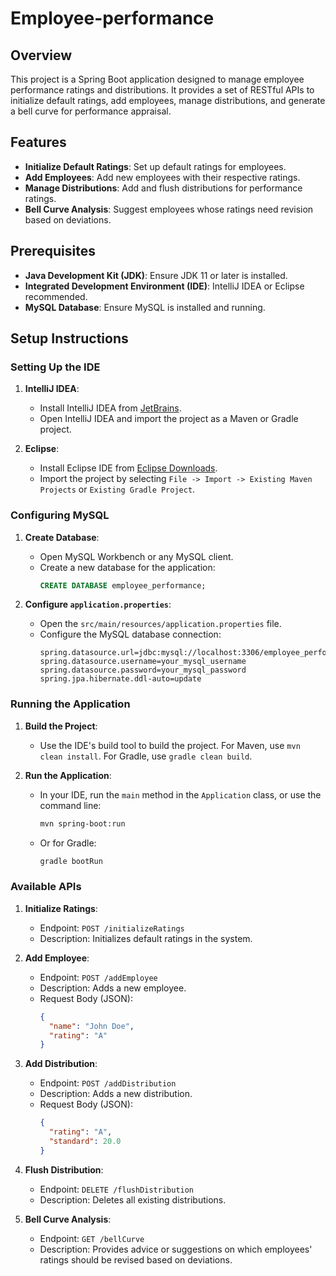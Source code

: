# Employee-performance

## Overview

This project is a Spring Boot application designed to manage employee performance ratings and distributions. It provides a set of RESTful APIs to initialize default ratings, add employees, manage distributions, and generate a bell curve for performance appraisal.

## Features

- **Initialize Default Ratings**: Set up default ratings for employees.
- **Add Employees**: Add new employees with their respective ratings.
- **Manage Distributions**: Add and flush distributions for performance ratings.
- **Bell Curve Analysis**: Suggest employees whose ratings need revision based on deviations.

## Prerequisites

- **Java Development Kit (JDK)**: Ensure JDK 11 or later is installed.
- **Integrated Development Environment (IDE)**: IntelliJ IDEA or Eclipse recommended.
- **MySQL Database**: Ensure MySQL is installed and running.

## Setup Instructions

### Setting Up the IDE

1. **IntelliJ IDEA**:
   - Install IntelliJ IDEA from [JetBrains](https://www.jetbrains.com/idea/download/).
   - Open IntelliJ IDEA and import the project as a Maven or Gradle project.

2. **Eclipse**:
   - Install Eclipse IDE from [Eclipse Downloads](https://www.eclipse.org/downloads/).
   - Import the project by selecting `File -> Import -> Existing Maven Projects` or `Existing Gradle Project`.

### Configuring MySQL

1. **Create Database**:
   - Open MySQL Workbench or any MySQL client.
   - Create a new database for the application:
     ```sql
     CREATE DATABASE employee_performance;
     ```

2. **Configure `application.properties`**:
   - Open the `src/main/resources/application.properties` file.
   - Configure the MySQL database connection:
     ```properties
     spring.datasource.url=jdbc:mysql://localhost:3306/employee_performance
     spring.datasource.username=your_mysql_username
     spring.datasource.password=your_mysql_password
     spring.jpa.hibernate.ddl-auto=update
     ```

### Running the Application

1. **Build the Project**:
   - Use the IDE's build tool to build the project. For Maven, use `mvn clean install`. For Gradle, use `gradle clean build`.

2. **Run the Application**:
   - In your IDE, run the `main` method in the `Application` class, or use the command line:
     ```bash
     mvn spring-boot:run
     ```
   - Or for Gradle:
     ```bash
     gradle bootRun
     ```

### Available APIs

1. **Initialize Ratings**:
   - Endpoint: `POST /initializeRatings`
   - Description: Initializes default ratings in the system.

2. **Add Employee**:
   - Endpoint: `POST /addEmployee`
   - Description: Adds a new employee.
   - Request Body (JSON):
     ```json
     {
       "name": "John Doe",
       "rating": "A"
     }
     ```

3. **Add Distribution**:
   - Endpoint: `POST /addDistribution`
   - Description: Adds a new distribution.
   - Request Body (JSON):
     ```json
     {
       "rating": "A",
       "standard": 20.0
     }
     ```

4. **Flush Distribution**:
   - Endpoint: `DELETE /flushDistribution`
   - Description: Deletes all existing distributions.

5. **Bell Curve Analysis**:
   - Endpoint: `GET /bellCurve`
   - Description: Provides advice or suggestions on which employees' ratings should be revised based on deviations.

